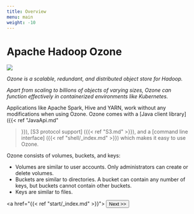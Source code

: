 ```yaml
---
title: Overview
menu: main
weight: -10
---
```

<!---
  Licensed to the Apache Software Foundation (ASF) under one or more
  contributor license agreements.  See the NOTICE file distributed with
  this work for additional information regarding copyright ownership.
  The ASF licenses this file to You under the Apache License, Version 2.0
  (the "License"); you may not use this file except in compliance with
  the License.  You may obtain a copy of the License at

      http://www.apache.org/licenses/LICENSE-2.0

  Unless required by applicable law or agreed to in writing, software
  distributed under the License is distributed on an "AS IS" BASIS,
  WITHOUT WARRANTIES OR CONDITIONS OF ANY KIND, either express or implied.
  See the License for the specific language governing permissions and
  limitations under the License.
-->

# Apache Hadoop Ozone

<img src="ozone-usage.png" style="max-width: 60%;"/>

*_Ozone is a scalable, redundant, and distributed object store for Hadoop. <p>
Apart from scaling to billions of objects of varying sizes,
Ozone can function effectively in containerized environments
like Kubernetes._* <p>

Applications like Apache Spark, Hive and YARN, work without any modifications when using Ozone. Ozone comes with a [Java client library]({{<
ref "JavaApi.md"
>}}), [S3 protocol support] ({{< ref "S3.md" >}}), and a [command line interface]
({{< ref "shell/_index.md" >}})  which makes it easy to use Ozone.

Ozone consists of volumes, buckets, and keys:

* Volumes are similar to user accounts. Only administrators can create or delete volumes.
* Buckets are similar to directories. A bucket can contain any number of keys, but buckets cannot contain other buckets.
* Keys are similar to files.

 <a href="{{< ref "start/_index.md" >}}"> <button type="button"
 class="btn  btn-success btn-lg">Next >></button>
</div>
